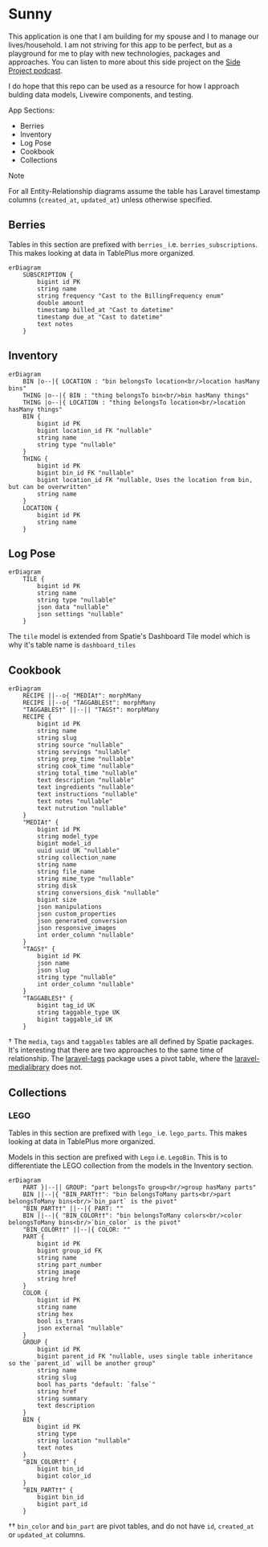 # Sunny

This application is one that I am building for my spouse and I to manage our lives/household. I am not striving for this app to be perfect, but as a playground for me to play with new technologies, packages and approaches. You can listen to more about this side project on the [Side Project podcast](https://sideprojectpodcast.com/episodes/sunny-with-andy-newhouse).

I do hope that this repo can be used as a resource for how I approach bulding data models, Livewire components, and testing.

App Sections:
- Berries
- Inventory
- Log Pose
- Cookbook
- Collections

> [!NOTE]
> For all Entity-Relationship diagrams assume the table has Laravel timestamp columns (`created_at`, `updated_at`) unless otherwise specified.

## Berries

Tables in this section are prefixed with `berries_` i.e. `berries_subscriptions`. This makes looking at data in TablePlus more organized.

```mermaid
erDiagram
    SUBSCRIPTION {
        bigint id PK
        string name
        string frequency "Cast to the BillingFrequency enum"
        double amount
        timestamp billed_at "Cast to datetime"
        timestamp due_at "Cast to datetime"
        text notes
    }
```


## Inventory

```mermaid
erDiagram
    BIN |o--|{ LOCATION : "bin belongsTo location<br/>location hasMany bins"
    THING |o--|{ BIN : "thing belongsTo bin<br/>bin hasMany things"
    THING |o--|{ LOCATION : "thing belongsTo location<br/>location hasMany things"
    BIN {
        bigint id PK
        bigint location_id FK "nullable"
        string name
        string type "nullable"
    }
    THING {
        bigint id PK
        bigint bin_id FK "nullable"
        bigint location_id FK "nullable, Uses the location from bin, but can be overwritten"
        string name
    }
    LOCATION {
        bigint id PK
        string name
    }
```

## Log Pose

```mermaid
erDiagram
    TILE {
        bigint id PK
        string name
        string type "nullable"
        json data "nullable"
        json settings "nullable"
    }
```

The `tile` model is extended from Spatie's Dashboard Tile model which is why it's table name is `dashboard_tiles`

## Cookbook

```mermaid
erDiagram
    RECIPE ||--o{ "MEDIA†": morphMany
    RECIPE ||--o{ "TAGGABLES†": morphMany
    "TAGGABLES†" ||--|| "TAGS†": morphMany
    RECIPE {
        bigint id PK
        string name
        string slug
        string source "nullable"
        string servings "nullable"
        string prep_time "nullable"
        string cook_time "nullable"
        string total_time "nullable"
        text description "nullable"
        text ingredients "nullable"
        text instructions "nullable"
        text notes "nullable"
        text nutrution "nullable"
    }
    "MEDIA†" {
        bigint id PK
        string model_type
        bigint model_id
        uuid uuid UK "nullable"
        string collection_name
        string name
        string file_name
        string mime_type "nullable"
        string disk
        string conversions_disk "nullable"
        bigint size
        json manipulations
        json custom_properties
        json generated_conversion
        json responsive_images
        int order_column "nullable"
    }
    "TAGS†" {
        bigint id PK
        json name
        json slug
        string type "nullable"
        int order_column "nullable"
    }
    "TAGGABLES†" {
        bigint tag_id UK
        string taggable_type UK
        bigint taggable_id UK
    }
```

† The `media`, `tags` and `taggables` tables are all defined by Spatie packages. It's interesting that there are two approaches to the same time of relationship. The [laravel-tags](https://spatie.be/docs/laravel-tags/v4/introduction) package uses a pivot table, where the [laravel-medialibrary](https://spatie.be/docs/laravel-medialibrary/v11/introduction) does not.

## Collections

### LEGO

Tables in this section are prefixed with `lego_` i.e. `lego_parts`. This makes looking at data in TablePlus more organized.

Models in this section are prefixed with `Lego` i.e. `LegoBin`. This is to differentiate the LEGO collection from the models in the Inventory section.

```mermaid
erDiagram
    PART }|--|| GROUP: "part belongsTo group<br/>group hasMany parts"
    BIN ||--|{ "BIN_PART††": "bin belongsToMany parts<br/>part belongsToMany bins<br/>`bin_part` is the pivot"
    "BIN_PART††" ||--|{ PART: ""
    BIN ||--|{ "BIN_COLOR††": "bin belongsToMany colors<br/>color belongsToMany bins<br/>`bin_color` is the pivot"
    "BIN_COLOR††" ||--|{ COLOR: ""
    PART {
        bigint id PK
        bigint group_id FK
        string name
        string part_number
        string image
        string href
    }
    COLOR {
        bigint id PK
        string name
        string hex
        bool is_trans
        json external "nullable"
    }
    GROUP {
        bigint id PK
        bigint parent_id FK "nullable, uses single table inheritance so the `parent_id` will be another group"
        string name
        string slug
        bool has_parts "default: `false`"
        string href
        string summary
        text description
    }
    BIN {
        bigint id PK
        string type
        string location "nullable"
        text notes
    }
    "BIN_COLOR††" {
        bigint bin_id
        bigint color_id
    }
    "BIN_PART††" {
        bigint bin_id
        bigint part_id
    }
```

†† `bin_color` and `bin_part` are pivot tables, and do not have `id`, `created_at` or `updated_at` columns.
